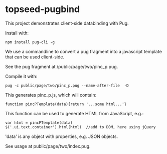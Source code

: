 # topseed-pugbind
This project demonstrates client-side databinding with Pug.

Install with:

`npm install pug-cli -g`

We use a commandline to convert a pug fragment into a javascript template
that can be used client-side.

See the pug fragment at /public/page/two/pinc_p.pug.

Compile it with:

`pug -c public/page/two/pinc_p.pug --name-after-file  -D`

This generates pinc_p.js, which will contain:

`function pincPTemplate(data){return '...some html...'}`

This function can be used to generate HTML from JavaScript, e.g.:

`var html = pincPTemplate(data)`
<br>
`$('.ui.text.container').html(html)  //add to DOM, here using jQuery`

'data' is any object with properties, e.g. JSON objects.

See usage at public/page/two/index.pug.
